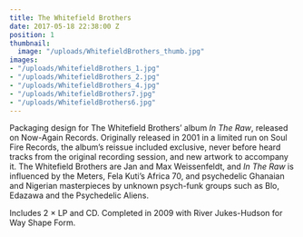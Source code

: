 ```yaml
---
title: The Whitefield Brothers
date: 2017-05-18 22:38:00 Z
position: 1
thumbnail:
  image: "/uploads/WhitefieldBrothers_thumb.jpg"
images:
- "/uploads/WhitefieldBrothers_1.jpg"
- "/uploads/WhitefieldBrothers_2.jpg"
- "/uploads/WhitefieldBrothers_4.jpg"
- "/uploads/WhitefieldBrothers7.jpg"
- "/uploads/WhitefieldBrothers6.jpg"
---
```


Packaging design for The Whitefield Brothers’ album *In The Raw*, released on Now-Again Records. Originally released in 2001 in a limited run on Soul Fire Records, the album’s reissue included exclusive, never before heard tracks from the original recording session, and new artwork to accompany it. The Whitefield Brothers are Jan and Max Weissenfeldt, and *In The Raw* is influenced by the Meters, Fela Kuti’s Africa 70, and psychedelic Ghanaian and Nigerian masterpieces by unknown psych-funk groups such as Blo, Edazawa and the Psychedelic Aliens. 

Includes 2 × LP and CD. Completed in 2009 with River Jukes-Hudson for Way Shape Form.